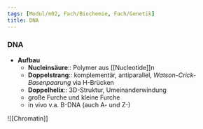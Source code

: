```yaml
---
tags: [Modul/m02, Fach/Biochemie, Fach/Genetik]
title: DNA
---
```

### DNA
- **Aufbau**
	- **Nucleinsäure**:: Polymer aus [[Nucleotide]]n
	- **Doppelstrang**:: komplementär, antiparallel, *Watson-Crick-Basenpaarung* via H-Brücken
	- **Doppelhelix**:: 3D-Struktur, Umeinanderwindung
	- große Furche und kleine Furche
	- in vivo v.a. B-DNA (auch A- und Z-)

![[Chromatin]]